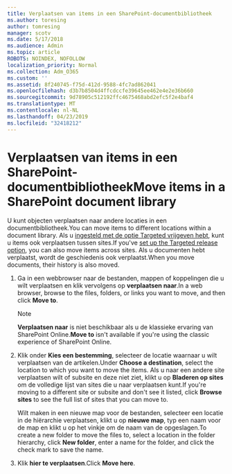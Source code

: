 ```yaml
---
title: Verplaatsen van items in een SharePoint-documentbibliotheek
ms.author: toresing
author: tomresing
manager: scotv
ms.date: 5/17/2018
ms.audience: Admin
ms.topic: article
ROBOTS: NOINDEX, NOFOLLOW
localization_priority: Normal
ms.collection: Adm_O365
ms.custom: ''
ms.assetid: 8f240745-f75d-412d-9588-4fc7ad862041
ms.openlocfilehash: d3b7b8504d4ffcdccfe39645ee462e4e2e36b660
ms.sourcegitcommit: 9d78905c512192ffc4675468abd2efc5f2e4baf4
ms.translationtype: MT
ms.contentlocale: nl-NL
ms.lasthandoff: 04/23/2019
ms.locfileid: "32418212"
---
```

# <a name="move-items-in-a-sharepoint-document-library"></a><span data-ttu-id="25f5d-102">Verplaatsen van items in een SharePoint-documentbibliotheek</span><span class="sxs-lookup"><span data-stu-id="25f5d-102">Move items in a SharePoint document library</span></span>

<span data-ttu-id="25f5d-103">U kunt objecten verplaatsen naar andere locaties in een documentbibliotheek.</span><span class="sxs-lookup"><span data-stu-id="25f5d-103">You can move items to different locations within a document library.</span></span> <span data-ttu-id="25f5d-104">Als u [ingesteld met de optie Targeted vrijgeven hebt](https://go.microsoft.com/fwlink/?linkid=622980), kunt u items ook verplaatsen tussen sites.</span><span class="sxs-lookup"><span data-stu-id="25f5d-104">If you've [set up the Targeted release option](https://go.microsoft.com/fwlink/?linkid=622980), you can also move items across sites.</span></span> <span data-ttu-id="25f5d-105">Als u documenten hebt verplaatst, wordt de geschiedenis ook verplaatst.</span><span class="sxs-lookup"><span data-stu-id="25f5d-105">When you move documents, their history is also moved.</span></span>
  
1. <span data-ttu-id="25f5d-106">Ga in een webbrowser naar de bestanden, mappen of koppelingen die u wilt verplaatsen en klik vervolgens op **verplaatsen naar**.</span><span class="sxs-lookup"><span data-stu-id="25f5d-106">In a web browser, browse to the files, folders, or links you want to move, and then click **Move to**.</span></span>
    
    > [!NOTE]
    > <span data-ttu-id="25f5d-107">**Verplaatsen naar** is niet beschikbaar als u de klassieke ervaring van SharePoint Online.</span><span class="sxs-lookup"><span data-stu-id="25f5d-107">**Move to** isn't available if you're using the classic experience of SharePoint Online.</span></span> 
  
2. <span data-ttu-id="25f5d-108">Klik onder **Kies een bestemming**, selecteer de locatie waarnaar u wilt verplaatsen van de artikelen.</span><span class="sxs-lookup"><span data-stu-id="25f5d-108">Under **Choose a destination**, select the location to which you want to move the items.</span></span> <span data-ttu-id="25f5d-109">Als u naar een andere site verplaatsen wilt of subsite en deze niet ziet, klikt u op **Bladeren op sites** om de volledige lijst van sites die u naar verplaatsen kunt.</span><span class="sxs-lookup"><span data-stu-id="25f5d-109">If you're moving to a different site or subsite and don't see it listed, click **Browse sites** to see the full list of sites that you can move to.</span></span> 
    
    <span data-ttu-id="25f5d-110">Wilt maken in een nieuwe map voor de bestanden, selecteer een locatie in de hiërarchie verplaatsen, klikt u op **nieuwe map**, typ een naam voor de map en klikt u op het vinkje om de naam van de opgeslagen.</span><span class="sxs-lookup"><span data-stu-id="25f5d-110">To create a new folder to move the files to, select a location in the folder hierarchy, click **New folder**, enter a name for the folder, and click the check mark to save the name.</span></span>
    
3. <span data-ttu-id="25f5d-111">Klik **hier te verplaatsen**.</span><span class="sxs-lookup"><span data-stu-id="25f5d-111">Click **Move here**.</span></span>
    

